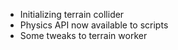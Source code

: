 - Initializing terrain collider
- Physics API now available to scripts
- Some tweaks to terrain worker

